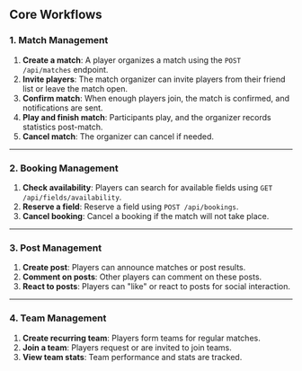 ﻿## **Core Workflows**

### **1. Match Management**

1. **Create a match**: A player organizes a match using the `POST /api/matches` endpoint.
2. **Invite players**: The match organizer can invite players from their friend list or leave the match open.
3. **Confirm match**: When enough players join, the match is confirmed, and notifications are sent.
4. **Play and finish match**: Participants play, and the organizer records statistics post-match.
5. **Cancel match**: The organizer can cancel if needed.

---

### **2. Booking Management**

1. **Check availability**: Players can search for available fields using `GET /api/fields/availability`.
2. **Reserve a field**: Reserve a field using `POST /api/bookings`.
3. **Cancel booking**: Cancel a booking if the match will not take place.

---

### **3. Post Management**

1. **Create post**: Players can announce matches or post results.
2. **Comment on posts**: Other players can comment on these posts.
3. **React to posts**: Players can "like" or react to posts for social interaction.

---

### **4. Team Management**

1. **Create recurring team**: Players form teams for regular matches.
2. **Join a team**: Players request or are invited to join teams.
3. **View team stats**: Team performance and stats are tracked.
